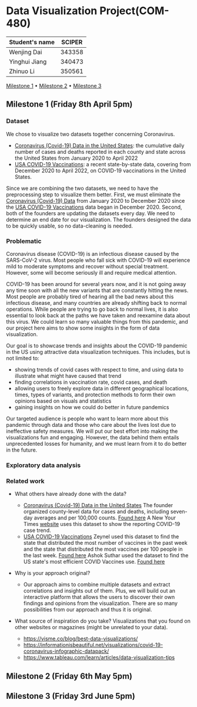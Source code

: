 # Data Visualization Project(COM-480)

| Student's name | SCIPER |
| -------------- | ------ |
| Wenjing Dai | 343358 |
| Yinghui Jiang | 340473 |
| Zhinuo Li | 350561 |

[Milestone 1](#milestone-1-friday-8th-april-5pm) • [Milestone 2](#milestone-2-friday-6th-may-5pm) • [Milestone 3](#milestone-3-friday-3rd-June-5pm)

## Milestone 1 (Friday 8th April 5pm)

### Dataset

We chose to visualize two datasets together concerning Coronavirus.

- [Coronavirus (Covid-19) Data in the United States](https://github.com/nytimes/covid-19-data): the cumulative daily number of cases and deaths reported in each county and state across the United States from January 2020 to April 2022
- [USA COVID-19 Vaccinations](https://www.kaggle.com/datasets/paultimothymooney/usa-covid19-vaccinations): a recent state-by-state data, covering from December 2020 to April 2022, on COVID-19 vaccinations in the United States.

Since we are combining the two datasets, we need to have the preprocessing step to visualize them better. First, we must eliminate the [Coronavirus (Covid-19) Data](https://github.com/nytimes/covid-19-data) from January 2020 to December 2020 since the [USA COVID-19 Vaccinations](https://www.kaggle.com/datasets/paultimothymooney/usa-covid19-vaccinations) data began in December 2020. Second, both of the founders are updating the datasets every day. We need to determine an end date for our visualization.
The founders designed the data to be quickly usable, so no data-cleaning is needed.



### Problematic 

Coronavirus disease (COVID-19) is an infectious disease caused by the SARS-CoV-2 virus. Most people who fall sick with COVID-19 will experience mild to moderate symptoms and recover without special treatment. However, some will become seriously ill and require medical attention.

COVID-19 has been around for several years now, and it is not going away any time soon with all the new variants that are constantly hitting the news. Most people are probably tired of hearing all the bad news about this infectious disease, and many countries are already shifting back to normal operations. While people are trying to go back to normal lives, it is also essential to look back at the paths we have taken and reexamine data about this virus. We could learn so many valuable things from this pandemic, and our project here aims to show some insights in the form of data visualization.

Our goal is to showcase trends and insights about the COVID-19 pandemic in the US using attractive data visualization techniques. This includes, but is not limited to:
- showing trends of covid cases with respect to time, and using data to illustrate what might have caused that trend
- finding correlations in vaccination rate, covid cases, and death
- allowing users to freely explore data in different geographical locations, times, types of variants, and protection methods to form their own opinions based on visuals and statistics
- gaining insights on how we could do better in future pandemics

Our targeted audience is people who want to learn more about this pandemic through data and those who care about the lives lost due to ineffective safety measures. We will put our best effort into making the visualizations fun and engaging. However, the data behind them entails unprecedented losses for humanity, and we must learn from it to do better in the future.



### Exploratory data analysis



### Related work

- What others have already done with the data? 
  - [Coronavirus (Covid-19) Data in the United States](https://github.com/nytimes/covid-19-data) 
The founder organized county-level data for cases and deaths, including seven-day averages and per 100,000 counts. [Found here](https://github.com/nytimes/covid-19-data/tree/master/rolling-averages)
A New Your Times [website](https://www.nytimes.com/interactive/2021/us/covid-cases.html) uses this dataset to show the reporting COVID-19 case trend.
  - [USA COVID-19 Vaccinations](https://www.kaggle.com/datasets/paultimothymooney/usa-covid19-vaccinations)
Zeynel used this dataset to find the state that distributed the most number of vaccines in the past week and the state that distributed the most vaccines per 100 people in the last week. [Found here](https://www.kaggle.com/code/zeynel7/usa-state-distributing-the-most-vaccines/notebook)
Ashok Suthar used the dataset to find the US state's most efficient COVID Vaccines use. [Found here](https://www.kaggle.com/code/ashoksuthar/most-efficient-use-of-covid-vaccines-by-us-states)

- Why is your approach original?

  - Our approach aims to combine multiple datasets and extract correlations and insights out of them. Plus, we will build out an interactive platform that allows the users to discover their own findings and opinions from the visualization. There are so many possibilities from our approach and thus it is original. 
- What source of inspiration do you take? Visualizations that you found on other websites or magazines (might be unrelated to your data).
  - https://visme.co/blog/best-data-visualizations/
  - https://informationisbeautiful.net/visualizations/covid-19-coronavirus-infographic-datapack/
  - https://www.tableau.com/learn/articles/data-visualization-tips



## Milestone 2 (Friday 6th May 5pm)

## Milestone 3 (Friday 3rd June 5pm) 

